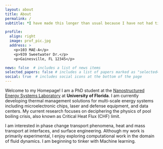```yaml
---
layout: about
title: About
permalink: /
subtitle: *I have made this longer than usual because I have not had time to make it shorter.* - Blaise pascal

profile:
  align: right
  image: prof_pic.jpg
  address: >
    <p>103 MAE-A</p>
    <p>939 Sweetwater Dr.</p>
    <p>Gainesville, FL 12345</p>

news: false  # includes a list of news items
selected_papers: false # includes a list of papers marked as "selected={true}"
social: true  # includes social icons at the bottom of the page
---
```


Welcome to my Homepage! I am a PhD student at the [Nanostructured Energy Systems Laboratory](https://mae.ufl.edu/neslabs/index.html) at **University of Florida**. I am currently developing thermal management solutions for multi-scale energy systems including microelectronic chips, laser and defense equipment, and data centers. My current research focuses on deciphering the physics of pool boiling crisis, also known as Critical Heat Flux (CHF) limit.

I am interested in phase change transport phenomena, heat and mass transport at interfaces, and surface engineering. Although my work is primarily experimental, I enjoy exploring computational work in the domain of fluid dynamics. I am beginning to tinker with Machine learning.
